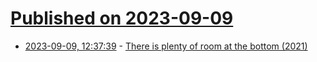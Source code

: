# [Published on 2023-09-09](index.md)

* [2023-09-09, 12:37:39](https://lobste.rs/s/myjkru/there_is_plenty_room_at_bottom_2021) - [There is plenty of room at the bottom (2021)](http://muratbuffalo.blogspot.com/2021/08/there-is-plenty-of-room-at-bottom.html)

